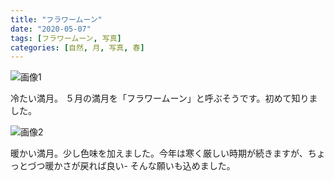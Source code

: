 ```yaml
---
title: "フラワームーン"
date: "2020-05-07"
tags: [フラワームーン, 写真]
categories: [自然, 月, 写真, 春]
---
```


![画像1](https://assets.st-note.com/production/uploads/images/25067812/picture_pc_17a4c0bbc36db0cb84a298825cc570d5.jpg)

冷たい満月。 ５月の満月を「フラワームーン」と呼ぶそうです。初めて知りました。

![画像2](https://assets.st-note.com/production/uploads/images/25067813/picture_pc_8b8373f5d3991cc86db9cbfece817de8.jpg)

暖かい満月。少し色味を加えました。今年は寒く厳しい時期が続きますが、ちょっとづつ暖かさが戻れば良い- そんな願いも込めました。
